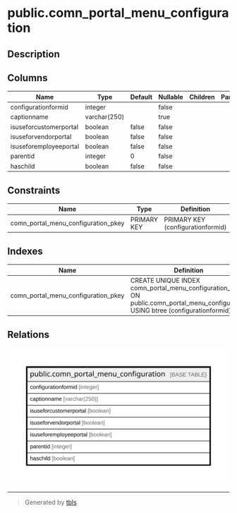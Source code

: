# public.comn_portal_menu_configuration

## Description

## Columns

| Name | Type | Default | Nullable | Children | Parents | Comment |
| ---- | ---- | ------- | -------- | -------- | ------- | ------- |
| configurationformid | integer |  | false |  |  |  |
| captionname | varchar(250) |  | true |  |  |  |
| isuseforcustomerportal | boolean | false | false |  |  |  |
| isuseforvendorportal | boolean | false | false |  |  |  |
| isuseforemployeeportal | boolean | false | false |  |  |  |
| parentid | integer | 0 | false |  |  |  |
| haschild | boolean | false | false |  |  |  |

## Constraints

| Name | Type | Definition |
| ---- | ---- | ---------- |
| comn_portal_menu_configuration_pkey | PRIMARY KEY | PRIMARY KEY (configurationformid) |

## Indexes

| Name | Definition |
| ---- | ---------- |
| comn_portal_menu_configuration_pkey | CREATE UNIQUE INDEX comn_portal_menu_configuration_pkey ON public.comn_portal_menu_configuration USING btree (configurationformid) |

## Relations

![er](public.comn_portal_menu_configuration.svg)

---

> Generated by [tbls](https://github.com/k1LoW/tbls)
